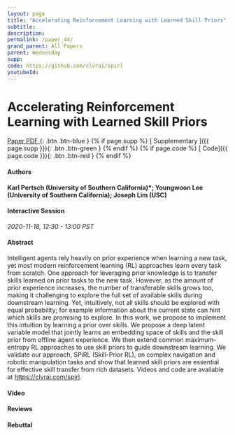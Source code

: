 ```yaml
---
layout: page
title: "Accelerating Reinforcement Learning with Learned Skill Priors"
subtitle: 
description:
permalink: /paper_44/
grand_parent: All Papers
parent: Wednesday
supp: 
code: https://github.com/clvrai/spirl
youtubeId: 
---
```


# Accelerating Reinforcement Learning with Learned Skill Priors

[<i class="fa fa-file-text-o" aria-hidden="true"></i> Paper PDF ](https://drive.google.com/file/d/1svZaKvUrdVpBZN6XWWJC1bGUCX7pbQvw/view){: .btn .btn-blue } {% if page.supp %} [<i class="fa fa-file-text-o" aria-hidden="true"></i> Supplementary ]({{ page.supp }}){: .btn .btn-green } {% endif %} {% if page.code %} [<i class="fa fa-github" aria-hidden="true"></i> Code]({{ page.code }}){: .btn .btn-red }
{% endif %}

#### Authors
**Karl Pertsch (University of Southern California)*; Youngwoon Lee (University of Southern California); Joseph Lim (USC)**

#### Interactive Session
*2020-11-18, 12:30 - 13:00 PST*

#### Abstract
Intelligent agents rely heavily on prior experience when learning a new task, yet most modern reinforcement learning (RL) approaches learn every task from scratch. One approach for leveraging prior knowledge is to transfer skills learned on prior tasks to the new task. However, as the amount of prior experience increases, the number of transferable skills grows too, making it challenging to explore the full set of available skills during downstream learning. Yet, intuitively, not all skills should be explored with equal probability; for example information about the current state can hint which skills are promising to explore. In this work, we propose to implement this intuition by learning a prior over skills. We propose a deep latent variable model that jointly learns an embedding space of skills and the skill prior from offline agent experience. We then extend common maximum-entropy RL approaches to use skill priors to guide downstream learning. We validate our approach, SPiRL (Skill-Prior RL), on complex navigation and robotic manipulation tasks and show that learned skill priors are essential for effective skill transfer from rich datasets. Videos and code are available at <a href="https://clvrai.com/spirl" target="_blank">https://clvrai.com/spirl</a>.

#### Video 

#### Reviews

#### Rebuttal
